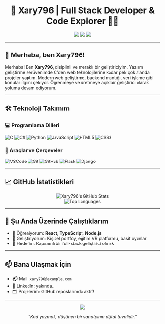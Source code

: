 <h1 align="center">🚀 Xary796 | Full Stack Developer & Code Explorer 👨‍💻</h1>

<p align="center">
  <img src="https://img.shields.io/badge/Code%20Level-Expert-informational?style=flat&logo=github&color=2bbc8a"/>
  <img src="https://img.shields.io/badge/Focus-FullStack%20Development-blueviolet?style=flat"/>
  <img src="https://komarev.com/ghpvc/?username=Xary796&style=flat"/>
</p>

---

## 👋 Merhaba, ben Xary796!

Merhaba! Ben **Xary796**, disiplinli ve meraklı bir geliştiriciyim. Yazılım geliştirme serüvenimde C'den web teknolojilerine kadar pek çok alanda projeler yaptım. Modern web geliştirme, backend mantığı, veri işleme gibi konular ilgimi çekiyor. Öğrenmeye ve üretmeye açık bir geliştirici olarak yoluma devam ediyorum.

---

## 🛠️ Teknoloji Takımım

### 💻 Programlama Dilleri
![C](https://img.shields.io/badge/C-00599C?style=flat&logo=c&logoColor=white)
![C#](https://img.shields.io/badge/C%23-239120?style=flat&logo=c-sharp&logoColor=white)
![Python](https://img.shields.io/badge/Python-3776AB?style=flat&logo=python&logoColor=white)
![JavaScript](https://img.shields.io/badge/JavaScript-F7DF1E?style=flat&logo=javascript&logoColor=black)
![HTML5](https://img.shields.io/badge/HTML5-E34F26?style=flat&logo=html5&logoColor=white)
![CSS3](https://img.shields.io/badge/CSS3-1572B6?style=flat&logo=css3&logoColor=white)

### 🧰 Araçlar ve Çerçeveler
![VSCode](https://img.shields.io/badge/VS%20Code-007ACC?style=flat&logo=visual-studio-code&logoColor=white)
![Git](https://img.shields.io/badge/Git-F05032?style=flat&logo=git&logoColor=white)
![GitHub](https://img.shields.io/badge/GitHub-181717?style=flat&logo=github&logoColor=white)
![Flask](https://img.shields.io/badge/Flask-000000?style=flat&logo=flask&logoColor=white)
![Django](https://img.shields.io/badge/Django-092E20?style=flat&logo=django&logoColor=white)

---

## 📈 GitHub İstatistikleri

<p align="center">
  <img src="https://github-readme-stats.vercel.app/api?username=Xary796&show_icons=true&theme=tokyonight&hide_border=true" alt="Xary796's GitHub Stats" />
  <br/>
  <img src="https://github-readme-stats.vercel.app/api/top-langs/?username=Xary796&layout=compact&theme=tokyonight&hide_border=true" alt="Top Languages" />
</p>

---

## 🚧 Şu Anda Üzerinde Çalıştıklarım

- 🧠 Öğreniyorum: **React**, **TypeScript**, **Node.js**
- 🔨 Geliştiriyorum: Kişisel portföy, eğitim VR platformu, basit oyunlar
- 🎯 Hedefim: Kapsamlı bir full-stack geliştirici olmak

---

## 📫 Bana Ulaşmak İçin

- 📬 Mail: `xary796@example.com`
- 💼 LinkedIn: yakında...
- 🗂️ Projelerim: GitHub reposlarımda aktif!

---

<p align="center">
  <img src="https://readme-typing-svg.herokuapp.com?font=Fira+Code&size=22&pause=1000&color=58A6FF&center=true&vCenter=true&width=435&lines=Merhaba%2C+ben+Xary796!;Kod+yazmak+benim+i%C5%9Fim!;Her+g%C3%BCn+%C3%B6%C4%9Frenmeye+a%C3%A7%C4%B1%C4%9F%C4%B1m."/>
</p>

<p align="center">
  <em>“Kod yazmak, düşünen bir sanatçının dijital tuvalidir.”</em>
</p>
